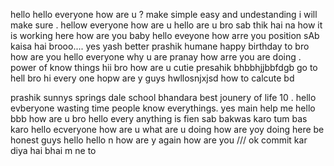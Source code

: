 hello hello everyone how are u ?
make   simple  easy and undestanding 
 i will make sure .
hellow everyone how are u  hello are u bro
sab thik hai na 
how it is working here  how are  you baby
hello eveyone how arre you position  sAb kaisa hai brooo....
yes yash better prashik humane  happy birthday to bro
how are you 
hello everyone
why u are   pranay how arre you are doing . power of know things 
 hii bro how are u cutie
presahik bhbbhjjbbfdgb go to hell bro  hi every one hopw are y guys  hwllosnjxjsd
how to calcute bd 

prashik  sunnys springs dale school bhandara  best jounery of life 10 . hello evberyone 
wasting time  people know everythings.
yes main help me  hello bbb
how are u bro 
hello every anything is fien sab bakwas karo tum bas karo  hello ecveryone how are u 
 what are u doing how are yoy doing here be honest guys  hello hello n
how are y again how are you  /// 
ok commit kar diya hai bhai m ne to
